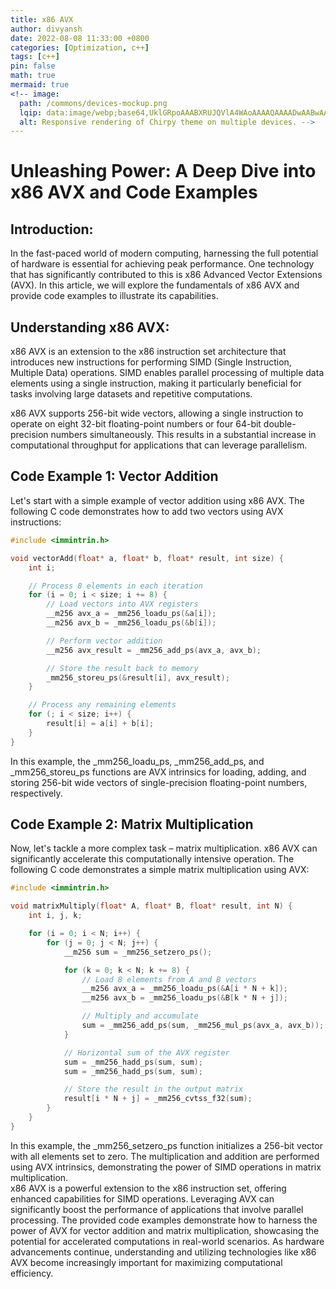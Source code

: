 ```yaml
---
title: x86 AVX
author: divyansh
date: 2022-08-08 11:33:00 +0800
categories: [Optimization, c++]
tags: [c++]
pin: false
math: true
mermaid: true
<!-- image:
  path: /commons/devices-mockup.png
  lqip: data:image/webp;base64,UklGRpoAAABXRUJQVlA4WAoAAAAQAAAADwAABwAAQUxQSDIAAAARL0AmbZurmr57yyIiqE8oiG0bejIYEQTgqiDA9vqnsUSI6H+oAERp2HZ65qP/VIAWAFZQOCBCAAAA8AEAnQEqEAAIAAVAfCWkAALp8sF8rgRgAP7o9FDvMCkMde9PK7euH5M1m6VWoDXf2FkP3BqV0ZYbO6NA/VFIAAAA
  alt: Responsive rendering of Chirpy theme on multiple devices. -->
---
```

# Unleashing Power: A Deep Dive into x86 AVX and Code Examples

## Introduction:

In the fast-paced world of modern computing, harnessing the full potential of hardware is essential for achieving peak performance. One technology that has significantly contributed to this is x86 Advanced Vector Extensions (AVX). In this article, we will explore the fundamentals of x86 AVX and provide code examples to illustrate its capabilities.

## Understanding x86 AVX:

x86 AVX is an extension to the x86 instruction set architecture that introduces new instructions for performing SIMD (Single Instruction, Multiple Data) operations. SIMD enables parallel processing of multiple data elements using a single instruction, making it particularly beneficial for tasks involving large datasets and repetitive computations.

x86 AVX supports 256-bit wide vectors, allowing a single instruction to operate on eight 32-bit floating-point numbers or four 64-bit double-precision numbers simultaneously. This results in a substantial increase in computational throughput for applications that can leverage parallelism.

## Code Example 1: Vector Addition

Let's start with a simple example of vector addition using x86 AVX. The following C code demonstrates how to add two vectors using AVX instructions:

```c
#include <immintrin.h>

void vectorAdd(float* a, float* b, float* result, int size) {
    int i;

    // Process 8 elements in each iteration
    for (i = 0; i < size; i += 8) {
        // Load vectors into AVX registers
        __m256 avx_a = _mm256_loadu_ps(&a[i]);
        __m256 avx_b = _mm256_loadu_ps(&b[i]);

        // Perform vector addition
        __m256 avx_result = _mm256_add_ps(avx_a, avx_b);

        // Store the result back to memory
        _mm256_storeu_ps(&result[i], avx_result);
    }

    // Process any remaining elements
    for (; i < size; i++) {
        result[i] = a[i] + b[i];
    }
}
```

In this example, the _mm256_loadu_ps, _mm256_add_ps, and _mm256_storeu_ps functions are AVX intrinsics for loading, adding, and storing 256-bit wide vectors of single-precision floating-point numbers, respectively.

## Code Example 2: Matrix Multiplication
Now, let's tackle a more complex task – matrix multiplication. x86 AVX can significantly accelerate this computationally intensive operation. The following C code demonstrates a simple matrix multiplication using AVX:

```c
#include <immintrin.h>

void matrixMultiply(float* A, float* B, float* result, int N) {
    int i, j, k;

    for (i = 0; i < N; i++) {
        for (j = 0; j < N; j++) {
            __m256 sum = _mm256_setzero_ps();

            for (k = 0; k < N; k += 8) {
                // Load 8 elements from A and B vectors
                __m256 avx_a = _mm256_loadu_ps(&A[i * N + k]);
                __m256 avx_b = _mm256_loadu_ps(&B[k * N + j]);

                // Multiply and accumulate
                sum = _mm256_add_ps(sum, _mm256_mul_ps(avx_a, avx_b));
            }

            // Horizontal sum of the AVX register
            sum = _mm256_hadd_ps(sum, sum);
            sum = _mm256_hadd_ps(sum, sum);

            // Store the result in the output matrix
            result[i * N + j] = _mm256_cvtss_f32(sum);
        }
    }
}
```


In this example, the _mm256_setzero_ps function initializes a 256-bit vector with all elements set to zero. The multiplication and addition are performed using AVX intrinsics, demonstrating the power of SIMD operations in matrix multiplication.\
x86 AVX is a powerful extension to the x86 instruction set, offering enhanced capabilities for SIMD operations. Leveraging AVX can significantly boost the performance of applications that involve parallel processing. The provided code examples demonstrate how to harness the power of AVX for vector addition and matrix multiplication, showcasing the potential for accelerated computations in real-world scenarios. As hardware advancements continue, understanding and utilizing technologies like x86 AVX become increasingly important for maximizing computational efficiency.



<!-- ## Reverse Footnote
[^footnote]: The footnote source
[^fn-nth-2]: The 2nd footnote source
 -->